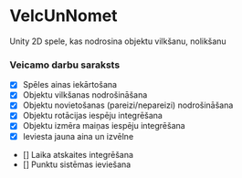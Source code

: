 # VelcUnNomet
Unity 2D spele, kas nodrosina objektu vilkšanu, nolikšanu

### Veicamo darbu saraksts
- [x] Spēles ainas iekārtošana
- [x] Objektu vilkšanas nodrošināšana
- [x] Objektu novietošanas (pareizi/nepareizi) nodrošināšana
- [x] Objektu rotācijas iespēju integrēšana
- [x] Objektu izmēra maiņas iespēju integrēšana
- [x] Ieviesta jauna aina un izvēlne
- [] Laika atskaites integrēšana
- [] Punktu sistēmas ieviešana
